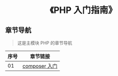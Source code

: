 <!--
+===============================================================================
| @Author: madnesslin(地上马)
+===============================================================================
| @Phone: +86 13695746767
+===============================================================================
| @Date: 2018-10-28 15:09:34
+===============================================================================
| @Email: linjialiang@163.com
+===============================================================================
| @Last modified time: 2019-03-19 13:47:18
+===============================================================================
-->

# <center>《PHP 入门指南》</center>

## 章节导航

> 这是主模块 PHP 的章节导航

| 序号 | 章节链接                              |
| ---- | ------------------------------------- |
| 01   | [composer 入门](./01-composer入门.md) |
